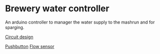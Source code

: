 # Brewery water controller
An arduino controller to manager the water supply to the mashrun and for sparging.

[Circuit design](https://www.circuito.io/app?components=97,9442,10456,11021)

[Pushbutton](https://www.arduino.cc/en/tutorial/button)
[Flow sensor](https://wiki.seeedstudio.com/G1_and_2_inch_Water_Flow_Sensor/)
